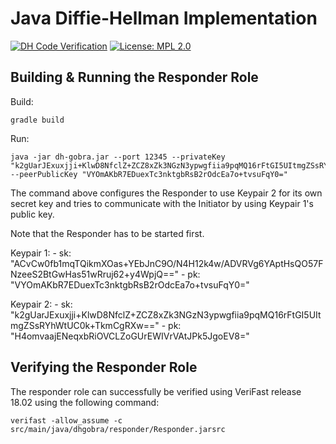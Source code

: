 # Java Diffie-Hellman Implementation
[![DH Code Verification](https://github.com/viperproject/protocol-verification-refinement/actions/workflows/dh-code.yml/badge.svg?branch=main)](https://github.com/viperproject/protocol-verification-refinement/actions/workflows/dh-code.yml?query=branch%3Amain)
[![License: MPL 2.0](https://img.shields.io/badge/License-MPL%202.0-brightgreen.svg)](../../LICENSE)

## Building & Running the Responder Role
Build:
```
gradle build
```

Run:
```
java -jar dh-gobra.jar --port 12345 --privateKey "k2gUarJExuxjji+KlwD8NfclZ+ZCZ8xZk3NGzN3ypwgfiia9pqMQ16rFtGI5UItmgZSsRYhWtUC0k+TkmCgRXw==" --peerPublicKey "VYOmAKbR7EDuexTc3nktgbRsB2rOdcEa7o+tvsuFqY0="
```

The command above configures the Responder to use Keypair 2 for its own secret key and tries to communicate with the Initiator by using Keypair 1's public key.

Note that the Responder has to be started first.


Keypair 1:
    - sk: "ACvCw0fb1mqTQikmXOas+YEbJnC9O/N4H12k4w/ADVRVg6YAptHsQO57FNzeeS2BtGwHas51wRruj62+y4WpjQ=="
    - pk: "VYOmAKbR7EDuexTc3nktgbRsB2rOdcEa7o+tvsuFqY0="

Keypair 2:
    - sk: "k2gUarJExuxjji+KlwD8NfclZ+ZCZ8xZk3NGzN3ypwgfiia9pqMQ16rFtGI5UItmgZSsRYhWtUC0k+TkmCgRXw=="
    - pk: "H4omvaajENeqxbRiOVCLZoGUrEWIVrVAtJPk5JgoEV8="

## Verifying the Responder Role
The responder role can successfully be verified using VeriFast release 18.02 using the following command:
```
verifast -allow_assume -c src/main/java/dhgobra/responder/Responder.jarsrc
```
